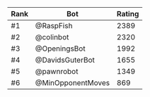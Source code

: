 Rank|Bot|Rating
---|---|---
#1|@RaspFish|2389
#2|@colinbot|2320
#3|@OpeningsBot|1992
#4|@DavidsGuterBot|1655
#5|@pawnrobot|1349
#6|@MinOpponentMoves|869
